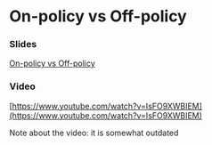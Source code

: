 # On-policy vs Off-policy

### Slides

[On-policy vs Off-policy](https://master-dac.isir.upmc.fr/slides_bank/onp_ofp.pdf)

### Video

[https://www.youtube.com/watch?v=IsFO9XWBIEM](https://www.youtube.com/watch?v=IsFO9XWBIEM)

Note about the video: it is somewhat outdated

